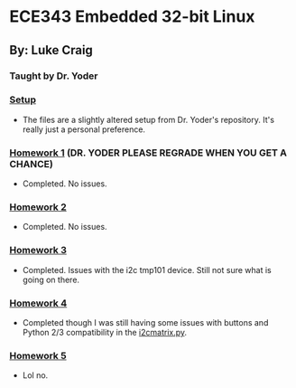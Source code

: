 # ECE343 Embedded 32-bit Linux
## By: Luke Craig
### Taught by Dr. Yoder

### [Setup](setup)
- The files are a slightly altered setup from Dr. Yoder's repository. It's really just a personal preference.

### [Homework 1](hw01) (DR. YODER PLEASE REGRADE WHEN YOU GET A CHANCE)
- Completed. No issues. 

### [Homework 2](hw02)
- Completed. No issues.

### [Homework 3](hw03)
- Completed. Issues with the i2c tmp101 device. Still not sure what is going on there.

### [Homework 4](hw04)
- Completed though I was still having some issues with buttons and Python 2/3 compatibility in the [i2cmatrix.py](hw04/i2cmatrix.py).

### [Homework 5](hw05)
- Lol no.